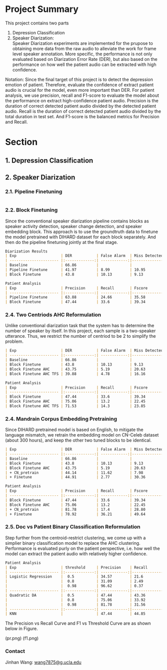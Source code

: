 # Project Summary

This project contains two parts
1. Depression Classification
2. Speaker Diarization: <br/>
        Speaker Diarization experiments are implemented for the prupose to obtaining more data from the raw audio to alleviate the work for frame level speaker annotation. More specific, the performance is not only evaluated based on Diarization Error Rate (DER), but also based on the performance on how well the patient audio can be extracted with high confidence.

Notation: Since the final target of this project is to detect the depression emotion of patient. Therefore, evaluate the confidence of extract patient audio is crucial for the model, even more important than DER. For patient analysis, we use precision, recall and F1-score to evaluate the model about the performance on extract high-confidence patient audio. Precision is the duration of correct detected patient audio divided by the detected patient audio. Recall is the duration of correct detected patient audio divided by the total duration in test set. And F1-score is the balanced metrics for Precision and Recall. 
        
        
# Section
## 1. Depression Classification


## 2. Speaker Diarization

### 2.1. Pipeline Finetuning
```markdown


```
### 2.2. Block Finetuning

Since the conventional speaker diarization pipeline contains blocks as speaker activity detection, speaker change detection, and speaker embedding block. This approach is to use the groundtruth data to finetune the model pretrained with DIHARD dataset for each block separately. And then do the pipeline finetuning jointly at the final stage. 
```markdown
Diarization Results
| Exp                    | DER           | False Alarm  | Miss Detected | Confusion |
| ---------------------- |:-------------:| ------------:|---------------|-----------|
| Baseline               | 66.86         |              |               |           |
| Pipeline Finetune      | 41.97         | 8.99         | 10.95         | 22.02     |
| Block Finetune         | 43.8          | 10.13        | 9.13          | 24.54     | 

``` 
```markdown
Patient Analysis
| Exp                    | Precision     | Recall       | Fscore        |  
| ---------------------- |:-------------:| ------------:|---------------|
| Pipeline Finetune      | 63.88         | 24.66        | 35.58         |
| Block Finetune         | 47.44         | 33.6         | 39.34         | 

``` 

### 2.4. Two Centriods AHC Reformulation
Unlike conventional diarization task that the system has to determine the number of speaker by itself. In this project, each sample is a two-speaker utterance. Thus, we restrict the number of centriod to be 2 to simplify the problem.

```markdown
| Exp                    | DER           | False Alarm  | Miss Detected | Confusion |
| ---------------------- |:-------------:| ------------:|---------------|-----------|
| Baseline               | 66.86         |              |               |           |
| Block Finetune         | 43.8          | 10.13        | 9.13          | 24.54     | 
| Block Finetune AHC     | 43.75         | 5.19         | 20.63         | 17.93     |
| Block Finetune AHC TFS | 39.88         | 4.78         | 16.16         | 18.94     |     

``` 
```markdown
Patient Analysis
| Exp                    | Precision     | Recall       | Fscore        |  
| ---------------------- |:-------------:| ------------:|---------------|
| Block Finetune         | 47.44         | 33.6         | 39.34         | 
| Block Finetune AHC     | 75.06         | 13.2         | 22.45         |
| Block Finetune AHC TFS | 71.53         | 14.3         | 23.85         |

```

### 2.4. Mandrain Corpus Embedding Pretraining
Since DIHARD pretrained model is based on English, to mitigate the language mismatch, we retrain the embedding model on CN-Celeb dataset (about 300 hours), and keep the other two tuned blocks to be identical.

```markdown
| Exp                    | DER           | False Alarm  | Miss Detected | Confusion |
| ---------------------- |:-------------:| ------------:|---------------|-----------|
| Baseline               | 66.86         |              |               |           |
| Block Finetune         | 43.8          | 10.13        | 9.13          | 24.54     | 
| Block Finetune AHC     | 43.75         | 5.19         | 20.63         | 17.93     |
| + CN_pretrain          | 44.14         | 11.62        | 7.98          | 24.54     |
| + Finetune             | 44.91         | 2.77         | 30.36         | 11.78     |
```

```markdown
Patient Analysis
| Exp                    | Precision     | Recall       | Fscore        |  
| ---------------------- |:-------------:| ------------:|---------------|
| Block Finetune         | 47.44         | 33.6         | 39.34         | 
| Block Finetune AHC     | 75.06         | 13.2         | 22.45         |
| + CN_pretrain          | 81.78         | 17.4         | 28.80         | 
| + Finetune             | 78.92         | 36.21        | 49.64         |
```

### 2.5. Doc vs Patient Binary Classification Reformulation
Step further from the centroid-restrict clustering, we come up with a simplier binary classification model to replace the AHC clustering. Performance is evaluated purly on the patient perspective, i.e. how well the model can extract the patient audio with relatively higher confidence.

```markdown
Patient Analysis
| Exp                    | threshold     | Precision    | Recall        | Fscore        |  
| ---------------------- |:-------------:| ------------:|---------------|---------------|
| Logistic Regression    |  0.5          | 34.57        | 21.6          | 26.59         | 
|                        |  0.8          | 31.09        | 2.49          | 4.56          |
|                        |  0.98         | 96.62        | 0.37          | 0.74          | 
| ---------------------- |:-------------:| ------------:|---------------|---------------|
| Quadratic DA           |  0.5          | 47.44        | 43.36         | 42.63         | 
|                        |  0.8          | 75.06        | 33.92         | 36.7          |
|                        |  0.98         | 81.78        | 31.56         | 34.83         | 
| ---------------------- |:-------------:| ------------:|---------------|---------------|
| KNN                    |               | 47.44        | 44.85         | 42.17         | 
```

The Precision vs Recall Curve and F1 vs Threshold Curve are as shown below in Figure.

(pr.png)
(f1.png)




### Contact

Jinhan Wang: wang7875@g.ucla.edu
